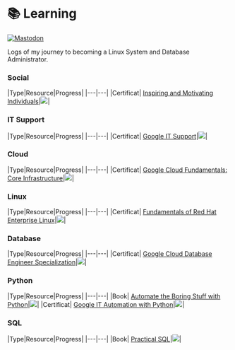 # 📚 Learning
[![Mastodon](https://img.shields.io/static/v1?label=Mastodon&message=@gtronix&color=595aff&logo=mastodon)](https://defcon.social/@gtronix)

Logs of my journey to becoming a Linux System and Database Administrator.

### Social

|Type|Resource|Progress|
|---|---|
|Certificat| [Inspiring and Motivating Individuals](https://coursera.org/share/00173d42810cc6ca8fdc4bdce49bcfbf)|![](https://geps.dev/progress/100)|


### IT Support

|Type|Resource|Progress|
|---|---|
|Certificat| [Google IT Support](https://coursera.org/share/e1b74687113f59843da91a554bfbd726)|![](https://geps.dev/progress/100)|

### Cloud

|Type|Resource|Progress|
|---|---|
|Certificat| [Google Cloud Fundamentals: Core Infrastructure](https://coursera.org/share/f6a88e9eb5aaa1d05403882f0b66778c)|![](https://geps.dev/progress/100)|

### Linux

|Type|Resource|Progress|
|---|---|
|Certificat| [Fundamentals of Red Hat Enterprise Linux](https://coursera.org/share/7973115628d49726d010cb50031489f1)|![](https://geps.dev/progress/100)|

### Database

|Type|Resource|Progress|
|---|---|
|Certificat| [Google Cloud Database Engineer Specialization](https://www.coursera.org/specializations/google-cloud-database-engineer)|![](https://geps.dev/progress/95)|


### Python

|Type|Resource|Progress|
|---|---|
|Book| [Automate the Boring Stuff with Python](https://nostarch.com/automatestuff2)|![](https://geps.dev/progress/25)|
|Certificat| [Google IT Automation with Python](https://www.coursera.org/professional-certificates/google-it-automation)|![](https://geps.dev/progress/0)|

### SQL

|Type|Resource|Progress|
|---|---|
|Book| [Practical SQL](https://nostarch.com/practical-sql-2nd-edition)|![](https://geps.dev/progress/15)|
